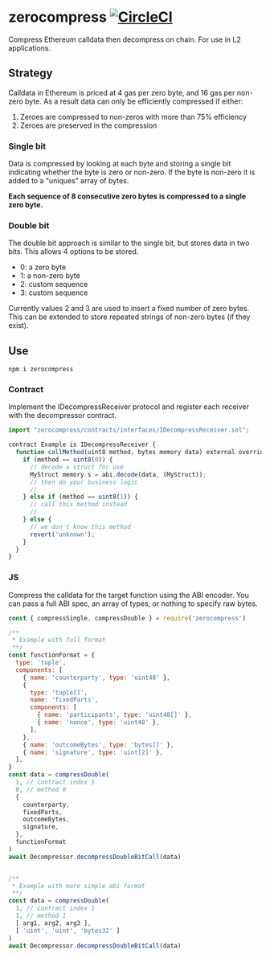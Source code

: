 # zerocompress [![CircleCI](https://img.shields.io/circleci/build/github/JChanceHud/zerocompress)](https://app.circleci.com/pipelines/github/JChanceHud/zerocompress?branch=main&filter=all)

Compress Ethereum calldata then decompress on chain. For use in L2 applications.

## Strategy

Calldata in Ethereum is priced at 4 gas per zero byte, and 16 gas per non-zero byte. As a result data can only be efficiently compressed if either:

1. Zeroes are compressed to non-zeros with more than 75% efficiency
2. Zeroes are preserved in the compression

### Single bit

Data is compressed by looking at each byte and storing a single bit indicating whether the byte is zero or non-zero. If the byte is non-zero it is added to a "uniques" array of bytes.

**Each sequence of 8 consecutive zero bytes is compressed to a single zero byte.**

### Double bit

The double bit approach is similar to the single bit, but stores data in two bits. This allows 4 options to be stored.

- 0: a zero byte
- 1: a non-zero byte
- 2: custom sequence
- 3: custom sequence

Currently values 2 and 3 are used to insert a fixed number of zero bytes. This can be extended to store repeated strings of non-zero bytes (if they exist).

## Use

`npm i zerocompress`

### Contract

Implement the IDecompressReceiver protocol and register each receiver with the decompressor contract.

```js
import "zerocompress/contracts/interfaces/IDecompressReceiver.sol";

contract Example is IDecompressReceiver {
  function callMethod(uint8 method, bytes memory data) external override {
    if (method == uint8(0)) {
      // decode a struct for use
      MyStruct memory s = abi.decode(data, (MyStruct));
      // then do your business logic
      //
    } else if (method == uint8(1)) {
      // call this method instead
      //
    } else {
      // we don't know this method
      revert('unknown');
    }
  }
}
```

### JS

Compress the calldata for the target function using the ABI encoder. You can pass a full ABI spec, an array of types, or nothing to specify raw bytes.

```js
const { compressSingle, compressDouble } = require('zerocompress')

/**
 * Example with full format
 **/
const functionFormat = {
  type: 'tuple',
  components: [
    { name: 'counterparty', type: 'uint48' },
    {
      type: 'tuple[]',
      name: 'fixedParts',
      components: [
        { name: 'participants', type: 'uint48[]' },
        { name: 'nonce', type: 'uint48' },
      ],
    },
    { name: 'outcomeBytes', type: 'bytes[]' },
    { name: 'signature', type: 'uint[2]' },
  ],
}
const data = compressDouble(
  1, // contract index 1
  0, // method 0
  {
    counterparty,
    fixedParts,
    outcomeBytes,
    signature,
  },
  functionFormat
)
await Decompressor.decompressDoubleBitCall(data)


/**
 * Example with more simple abi format
 **/
const data = compressDouble(
  1, // contract index 1
  1, // method 1
  [ arg1, arg2, arg3 ],
  [ 'uint', 'uint', 'bytes32' ]
)
await Decompressor.decompressDoubleBitCall(data)
```
